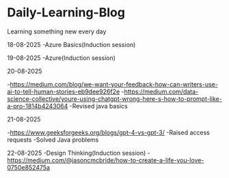 # Daily-Learning-Blog
Learning something new every day

18-08-2025
-Azure Basics(Induction session)

19-08-2025
-Azure(Induction session)

20-08-2025

-https://medium.com/blog/we-want-your-feedback-how-can-writers-use-ai-to-tell-human-stories-eb9dee926f2e
-https://medium.com/data-science-collective/youre-using-chatgpt-wrong-here-s-how-to-prompt-like-a-pro-1814b4243064
-Revised java basics

21-08-2025

-https://www.geeksforgeeks.org/blogs/gpt-4-vs-gpt-3/
-Raised access requests 
-Solved Java problems

22-08-2025
-Design Thinking(Induction session)
-https://medium.com/@jasoncmcbride/how-to-create-a-life-you-love-0750e852475a



